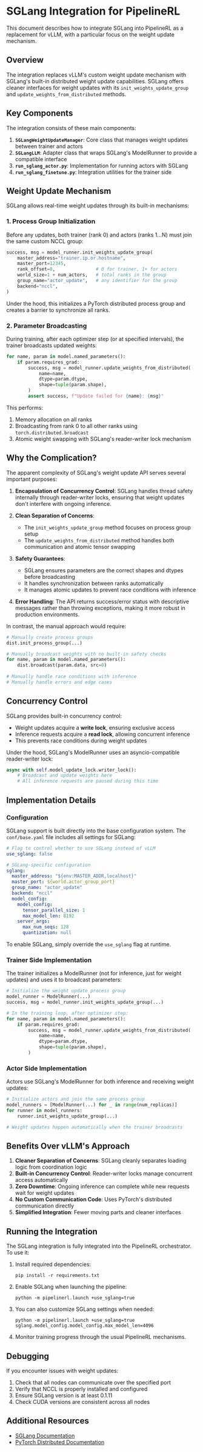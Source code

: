 # SGLang Integration for PipelineRL

This document describes how to integrate SGLang into PipelineRL as a replacement for vLLM, with a particular focus on the weight update mechanism.

## Overview

The integration replaces vLLM's custom weight update mechanism with SGLang's built-in distributed weight update capabilities. SGLang offers cleaner interfaces for weight updates with its `init_weights_update_group` and `update_weights_from_distributed` methods.

## Key Components

The integration consists of these main components:

1. **`SGLangWeightUpdateManager`**: Core class that manages weight updates between trainer and actors
2. **`SGLangLLM`**: Adapter class that wraps SGLang's ModelRunner to provide a compatible interface
3. **`run_sglang_actor.py`**: Implementation for running actors with SGLang
4. **`run_sglang_finetune.py`**: Integration utilities for the trainer side

## Weight Update Mechanism

SGLang allows real-time weight updates through its built-in mechanisms:

### 1. Process Group Initialization

Before any updates, both trainer (rank 0) and actors (ranks 1…N) must join the same custom NCCL group:

```python
success, msg = model_runner.init_weights_update_group(
    master_address="trainer.ip.or.hostname",
    master_port=12345,
    rank_offset=0,               # 0 for trainer, 1+ for actors
    world_size=1 + num_actors,   # total ranks in the group
    group_name="actor_update",   # any identifier for the group
    backend="nccl",
)
```

Under the hood, this initializes a PyTorch distributed process group and creates a barrier to synchronize all ranks.

### 2. Parameter Broadcasting

During training, after each optimizer step (or at specified intervals), the trainer broadcasts updated weights:

```python
for name, param in model.named_parameters():
    if param.requires_grad:
        success, msg = model_runner.update_weights_from_distributed(
            name=name,
            dtype=param.dtype,
            shape=tuple(param.shape),
        )
        assert success, f"Update failed for {name}: {msg}"
```

This performs:
1. Memory allocation on all ranks
2. Broadcasting from rank 0 to all other ranks using `torch.distributed.broadcast`
3. Atomic weight swapping with SGLang's reader-writer lock mechanism

## Why the Complication?

The apparent complexity of SGLang's weight update API serves several important purposes:

1. **Encapsulation of Concurrency Control**: SGLang handles thread safety internally through reader-writer locks, ensuring that weight updates don't interfere with ongoing inference.

2. **Clean Separation of Concerns**: 
   - The `init_weights_update_group` method focuses on process group setup
   - The `update_weights_from_distributed` method handles both communication and atomic tensor swapping

3. **Safety Guarantees**:
   - SGLang ensures parameters are the correct shapes and dtypes before broadcasting
   - It handles synchronization between ranks automatically
   - It manages atomic updates to prevent race conditions with inference

4. **Error Handling**: The API returns success/error status with descriptive messages rather than throwing exceptions, making it more robust in production environments.

In contrast, the manual approach would require:
```python
# Manually create process groups
dist.init_process_group(...)

# Manually broadcast weights with no built-in safety checks
for name, param in model.named_parameters():
    dist.broadcast(param.data, src=0)
    
# Manually handle race conditions with inference
# Manually handle errors and edge cases
```

## Concurrency Control

SGLang provides built-in concurrency control:

- Weight updates acquire a **write lock**, ensuring exclusive access
- Inference requests acquire a **read lock**, allowing concurrent inference
- This prevents race conditions during weight updates

Under the hood, SGLang's ModelRunner uses an asyncio-compatible reader-writer lock:

```python
async with self.model_update_lock.writer_lock():
    # Broadcast and update weights here
    # All inference requests are paused during this time
```

## Implementation Details

### Configuration

SGLang support is built directly into the base configuration system. The `conf/base.yaml` file includes all settings for SGLang:

```yaml
# Flag to control whether to use SGLang instead of vLLM
use_sglang: false

# SGLang-specific configuration
sglang:
  master_address: "${env:MASTER_ADDR,localhost}"
  master_port: ${world.actor_group_port}
  group_name: "actor_update"
  backend: "nccl"
  model_config:
    model_config:
      tensor_parallel_size: 1
      max_model_len: 8192
    server_args:
      max_num_seqs: 128
      quantization: null
```

To enable SGLang, simply override the `use_sglang` flag at runtime.

### Trainer Side Implementation

The trainer initializes a ModelRunner (not for inference, just for weight updates) and uses it to broadcast parameters:

```python
# Initialize the weight update process group
model_runner = ModelRunner(...)
success, msg = model_runner.init_weights_update_group(...)

# In the training loop, after optimizer step:
for name, param in model.named_parameters():
    if param.requires_grad:
        success, msg = model_runner.update_weights_from_distributed(
            name=name,
            dtype=param.dtype,
            shape=tuple(param.shape),
        )
```

### Actor Side Implementation

Actors use SGLang's ModelRunner for both inference and receiving weight updates:

```python
# Initialize actors and join the same process group
model_runners = [ModelRunner(...) for _ in range(num_replicas)]
for runner in model_runners:
    runner.init_weights_update_group(...)

# Weight updates happen automatically when the trainer broadcasts
```

## Benefits Over vLLM's Approach

1. **Cleaner Separation of Concerns**: SGLang cleanly separates loading logic from coordination logic
2. **Built-in Concurrency Control**: Reader-writer locks manage concurrent access automatically
3. **Zero Downtime**: Ongoing inference can complete while new requests wait for weight updates
4. **No Custom Communication Code**: Uses PyTorch's distributed communication directly
5. **Simplified Integration**: Fewer moving parts and cleaner interfaces

## Running the Integration

The SGLang integration is fully integrated into the PipelineRL orchestrator. To use it:

1. Install required dependencies:
   ```
   pip install -r requirements.txt
   ```

2. Enable SGLang when launching the pipeline:
   ```
   python -m pipelinerl.launch +use_sglang=true
   ```

3. You can also customize SGLang settings when needed:
   ```
   python -m pipelinerl.launch +use_sglang=true sglang.model_config.model_config.max_model_len=4096
   ```

4. Monitor training progress through the usual PipelineRL mechanisms.

## Debugging

If you encounter issues with weight updates:

1. Check that all nodes can communicate over the specified port
2. Verify that NCCL is properly installed and configured
3. Ensure SGLang version is at least 0.1.11
4. Check CUDA versions are consistent across all nodes

## Additional Resources

- [SGLang Documentation](https://github.com/sgl-project/sglang)
- [PyTorch Distributed Documentation](https://pytorch.org/docs/stable/distributed.html) 